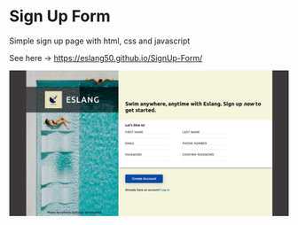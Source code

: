 # Sign Up Form

Simple sign up page with html, css and javascript

See here -> https://eslang50.github.io/SignUp-Form/

![Alt text](/images/signupForm.png)